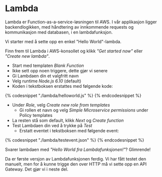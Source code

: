 # Lambda

Lambda er Function-as-a-service-løsningen til AWS. I vår applikasjon ligger backendlogikken, med håndtering av innkommende requests og kommunikasjon med databasen, i en lambdafunksjon.

Vi starter med å sette opp en enkel "Hello World"-lambda.

Finn frem til Lambda i AWS-konsollet og klikk _"Get started now"_ eller _"Create new lambda"_.

- Start med templaten _Blank Function_
- Ikke sett opp noen triggere, dette gjør vi senere
- Gi Lambdaen din et valgfritt navn
- Velg runtime _Node.js 6.10_ (default)
- Koden i tekstboksen erstattes med følgende kode:

{% codesnippet "./lambda/helloworld.js" %} {% endcodesnippet %}

- Under _Role_, velg _Create new role from templates_
  - Gi rollen et navn og velg _Simple Microservice permissions_ under Policy templates
- La resten stå som default, klikk _Next_ og _Create function_
- Test Lambdaen din ved å trykke på _Test_
    - Erstatt eventet i tekstboksen med følgende event:

{% codesnippet "./lambda/testevent.json" %} {% endcodesnippet %}

Svarer lambdaen med _"Hello World fra Lambdafunksjonen!"_? Glimrende!

Da er første versjon av Lambdafunksjonen ferdig. Vi har fått testet den manuelt, men for å kunne trigge den over HTTP må vi sette opp en API Gateway. Det gjør vi i neste del.
